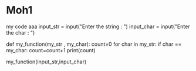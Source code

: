 # Moh1
my code aaa
input_str = input("Enter the string : ")
input_char = input("Enter the char : ")


def my_function(my_str , my_char):
  count=0
  for char in my_str:
    if char == my_char:
      count=count+1
  print(count)

my_function(input_str,input_char)
